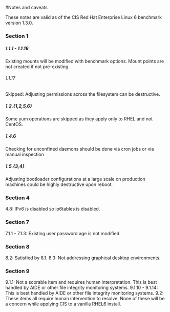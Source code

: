#Notes and caveats

These notes are valid as of the CIS Red Hat Enterprise Linux 6 benchmark version 1.3.0.

### Section 1

##### 1.1.1 - 1.1.16
Existing mounts will be modified with benchmark options.  Mount points are not created if not pre-existing.

###### 1.1.17
Skipped: Adjusting permissions across the filesystem can be destructive.

##### 1.2.{1,2,5,6}
Some yum operations are skipped as they apply only to RHEL and not CentOS.

##### 1.4.6
Checking for unconfined daemons should be done via cron jobs or via manual inspection

##### 1.5.{3,4}
Adjusting bootloader configurations at a large scale on production machines could be highly destructive upon reboot.

### Section 4

4.8: IPv6 is disabled so ip6tables is disabled.

### Section 7

7.1.1 - 7.1.3: Existing user password age is not modified.

### Section 8

8.2: Satisfied by 8.1.
8.3: Not addressing graphical desktop environments.

### Section 9

9.1.1: Not a scorable item and requires human interpretation.  This is best handled by AIDE or other file integrity monitoring systems.
9.1.10 - 9.1.14: This is best handled by AIDE or other file integrity monitoring systems.
9.2: These items all require human intervention to resolve.  None of these will be a concern while applying CIS to a vanilla RHEL6 install.

